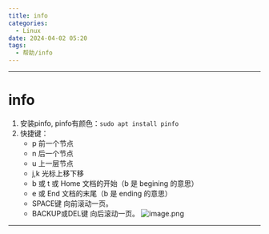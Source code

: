 ```yaml
---
title: info
categories:
  - Linux
date: 2024-04-02 05:20
tags:
  - 帮助/info
---
```


---
# info

1. 安装pinfo, pinfo有颜色：`sudo apt install pinfo`
2. 快捷键：
    - p 前一个节点
    - n 后一个节点
    - u 上一层节点
    - j,k 光标上移下移
    - b 或 t 或 Home    文档的开始（b 是 begining 的意思）
    - e 或 End          文档的末尾（b 是 ending 的意思）
    - SPACE键 向前滚动一页。 
    - BACKUP或DEL键 向后滚动一页。
    ![image.png](https://illyber-images.oss-cn-chengdu.aliyuncs.com/202311262234813.png)






---
